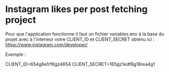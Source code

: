 # Instagram likes per post fetching project

Pour que l'application fonctionne il faut un fichier variables.env à la base du projet avec à l'interieur votre CLIENT_ID et CLIENT_SECRET obtenu ici : https://www.instagram.com/developer/

Exemple : 

CLIENT_ID=654g6e1rf6gz4654
CLIENT_SECRET=165gz1edf6g18rea4g1
